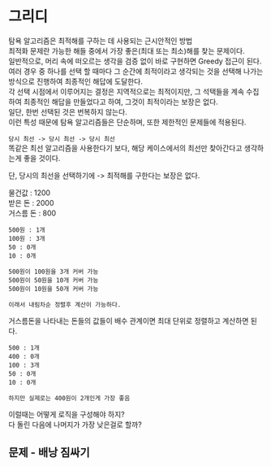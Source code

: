 # 그리디 
탐욕 알고리즘은 최적해를 구하는 데 사용되는 근시안적인 방법         
최적화 문제란 가능한 해들 중에서 가장 좋은(최대 또는 최소)해를 찾는 문제이다.          
일반적으로, 머리 속에 떠오르는 생각을 검증 없이 바로 구현하면 Greedy 접근이 된다.        
여러 경우 중 하나를 선택 할 때마다 그 순간에 최적이라고 생각되는 것을 선택해 나가는 방식으로 진행하여 최종적인 해답에 도달한다.     
각 선택 시점에서 이루어지는 결정은 지역적으로는 최적이지만, 그 석택들을 계속 수집하여 최종적인 해답을 만들었다고 하여, 그것이 최적이라는 보장은 없다.   
일단, 한번 선택된 것은 번복하지 않는다.  
이런 특성 때문에 탐욕 알고리즘들은 단순하며, 또한 제한적인 문제들에 적용된다.   
   
`당시 최선 -> 당시 최선 -> 당시 최선`     
똑같은 최선 알고리즘을 사용한다기 보다, 해당 케이스에서의 최선만 찾아간다고 생각하는게 좋을 것이다.      

단, 당시의 최선을 선택하기에 -> 최적해를 구한다는 보장은 없다.    
     
물건값 : 1200   
받은 돈 : 2000    
거스름 돈 : 800     

```
500원 : 1개
100원 : 3개
50 : 0개
10 : 0개

500원이 100원을 3개 커버 가능 
500원이 50원을 10개 커버 가능 
500원이 10원을 50개 커버 가능 

이래서 내림차순 정렬후 계산이 가능하다.   
```
거스름돈을 나타내는 돈들의 값들이 배수 관계이면 최대 단위로 정렬하고 계산하면 된다.   

```
500 : 1개
400 : 0개 
100 : 3개 
50 : 0개
10 : 0개

하지만 실제로는 400원이 2개인게 가장 좋음  
```
이럴때는 어떻게 로직을 구성해야 하지?      
다 돌린 다음에 나머지가 가장 낮은걸로 할까?       

## 문제 - 배낭 짐싸기  


